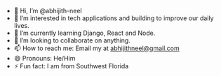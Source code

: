 - 👋 Hi, I’m @abhijith-neel
- 👀 I’m interested in tech applications and building to improve our daily lives.
- 🌱 I’m currently learning Django, React and Node.
- 💞️ I’m looking to collaborate on anything.
- 📫 How to reach me: Email my at abhijithneel@gmail.com
- 😄 Pronouns: He/Him
- ⚡ Fun fact: I am from Southwest Florida

<!---
abhijith-neel/abhijith-neel is a ✨ special ✨ repository because its `README.md` (this file) appears on your GitHub profile.
You can click the Preview link to take a look at your changes.
--->
